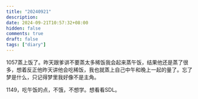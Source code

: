```yaml
---
title: "20240921"
description: 
date: 2024-09-21T10:57:32+08:00
hidden: false
comments: true
draft: false
tags: ["diary"]
---
```

1057蒸上饭了。昨天跟爹讲不要蒸太多稀饭我会起来蒸午饭，结果他还是蒸了很多，想着反正他昨天讲他会吃稀饭，我也就蒸上自己中午和晚上一起的量了。忘了梦是什么，只记得梦里我好像不是主角。

1149，吃午饭的点，不饿，不想学。想看看SDL。
